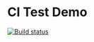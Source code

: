 # CI Test Demo

[![Build status](https://ci.appveyor.com/api/projects/status/jp8wttpm1cn40pd3?svg=true)](https://ci.appveyor.com/project/SauninaIA/6-2-ajs-homeworks-destructuring)